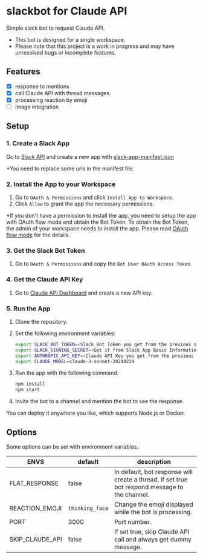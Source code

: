 # slackbot for Claude API

Simple slack bot to request Claude API.

- This bot is designed for a single workspace.
- Please note that this project is a work in progress and may have unresolved bugs or incomplete features.

## Features

- [x] response to mentions
- [x] call Claude API with thread messages
- [x] processing reaction by emoji
- [ ] image integration

## Setup

### 1. Create a Slack App

Go to [Slack API](https://api.slack.com/apps) and create a new app with [slack-app-manifest.json](https://github.com/satetsu888/slackbot-for-claude/blob/main/slack-app-manifest.json)

*You need to replace some urls in the manifest file.

### 2. Install the App to your Workspace

1. Go to `OAuth & Permissions` and click `Install App to Workspace`.
2. Click `Allow` to grant the app the necessary permissions.

*If you don't have a permission to install the app, you need to setup the app with OAuth flow mode and obtain the Bot Token. To obtain the Bot Token, the admin of your workspace needs to install the app. Please read [OAuth flow mode](#) for the details.

### 3. Get the Slack Bot Token

1. Go to `OAuth & Permissions` and copy the `Bot User OAuth Access Token`.

### 4. Get the Claude API Key

1. Go to [Claude API Dashboard](https://console.anthropic.com/) and create a new API key.

### 5. Run the App

1. Clone the repository.
2. Set the following environment variables:

    ```bash
    export SLACK_BOT_TOKEN=<Slack Bot Token you get from the previous step>
    export SLACK_SIGNING_SECRET=<Get it from Slack App Basic Information>
    export ANTHROPIC_API_KEY=<Claude API Key you get from the previous step>
    export CLAUDE_MODEL=claude-3-sonnet-20240229
    ```

3. Run the app with the following command:

    ```bash
    npm install
    npm start
    ```

4. Invite the bot to a channel and mention the bot to see the response.

You can deploy it anywhere you like, which supports Node.js or Docker.

## Options

Some options can be set with environment variables.

| ENVS | default | description |
| -------- | -------- | -------- |
| FLAT_RESPONSE   | false  | In default, bot response will create a thread, if set true bot respond message to the channel.  |
| REACTION_EMOJI   | `thinking_face` | Change the emoji displayed while the bot is processing. |
| PORT   | 3000   | Port number.  |
| SKIP_CLAUDE_API   | false   | If set true, skip Claude API call and always get dummy message.  |
